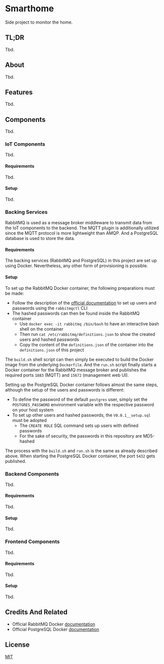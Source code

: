 # Smarthome

Side project to monitor the home.

## TL;DR

Tbd.

## About

Tbd.

## Features

Tbd.

## Components

Tbd.

### IoT Components

Tbd.

#### Requirements

Tbd.

#### Setup

Tbd.

### Backing Services

RabbitMQ is used as a message broker middleware to transmit data from the IoT components to the backend.
The MQTT plugin is additionally utilized since the MQTT protocol is more lightweight than AMQP.
And a PostgreSQL database is used to store the data.

#### Requirements

The backing services (RabbitMQ and PostgreSQL) in this project are set up using Docker.
Nevertheless, any other form of provisioning is possible.

#### Setup

To set up the RabbitMQ Docker container, the following preparations must be made:

- Follow the description of the [official documentation](https://www.rabbitmq.com/access-control.html#user-management) to set up users and passwords using the `rabbitmqctl` CLI
- The hashed passwords can then be found inside the RabbitMQ container
  - Use `docker exec -it rabbitmq /bin/bash` to have an interactive bash shell on the container
  - Then run `cat /etc/rabbitmq/definitions.json` to show the created users and hashed passwords
  - Copy the content of the `definitions.json` of the container into the `definitions.json` of this project

The `build.sh` shell script can then simply be executed to build the Docker image from the underlying `Dockerfile`.
And the `run.sh` script finally starts a Docker container for the RabbitMQ message broker and publishes the required ports `1883` (MQTT) and `15672` (management web UI).

Setting up the PostgreSQL Docker container follows almost the same steps, although the setup of the users and passwords is different:

- To define the password of the default `postgres` user, simply set the `POSTGRES_PASSWORD` environment variable with the respective password on your host system
- To set up other users and hashed passwords, the `V0.0.1__setup.sql` must be adopted
  - The `CREATE ROLE` SQL command sets up users with defined passwords
  - For the sake of security, the passwords in this repository are MD5-hashed

The process with the `build.sh` and `run.sh` is the same as already described above.
When starting the PostgreSQL Docker container, the port `5432` gets published.

### Backend Components

Tbd.

#### Requirements

Tbd.

#### Setup

Tbd.

### Frontend Components

Tbd.

#### Requirements

Tbd.

#### Setup

Tbd.

## Credits And Related

- Official RabbitMQ Docker [documentation](https://hub.docker.com/_/rabbitmq    )
- Official PostgreSQL Docker [documentation](https://hub.docker.com/_/postgres)

## License

[MIT](LICENSE)
